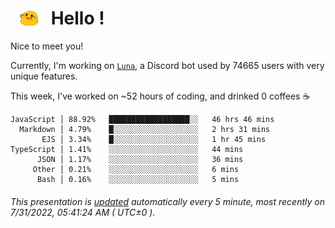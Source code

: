 <h1>   <img src="./spoinky.gif" style="vertical-align:middle;" width="30px">   Hello ! </h1>

Nice to meet you!

Currently, I'm working on <a href='https://github.com/Asgarrrr/Luna'>`Luna`</a>, a Discord bot used by 74665 users with very unique features.

This week, I've worked on ~52 hours of coding, and drinked 0 coffees ☕

```
JavaScript │ 88.92%   ██████████████████░░   46 hrs 46 mins
  Markdown │ 4.79%    █░░░░░░░░░░░░░░░░░░░   2 hrs 31 mins
       EJS │ 3.34%    █░░░░░░░░░░░░░░░░░░░   1 hr 45 mins
TypeScript │ 1.41%    ░░░░░░░░░░░░░░░░░░░░   44 mins
      JSON │ 1.17%    ░░░░░░░░░░░░░░░░░░░░   36 mins
     Other │ 0.21%    ░░░░░░░░░░░░░░░░░░░░   6 mins
      Bash │ 0.16%    ░░░░░░░░░░░░░░░░░░░░   5 mins
```

###### This presentation is [updated](https://github.com/Asgarrrr) automatically every 5 minute, most recently on 7/31/2022, 05:41:24 AM ( UTC±0 ).